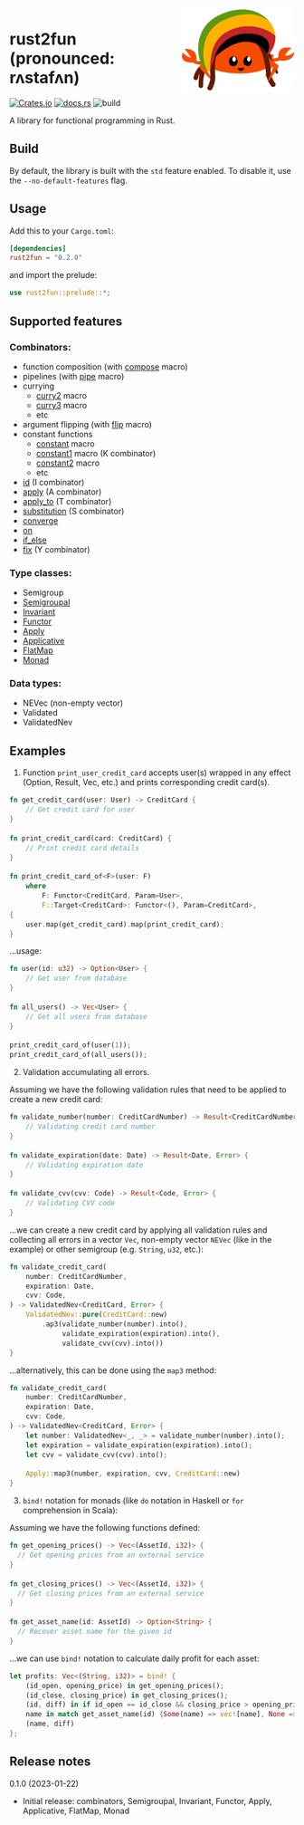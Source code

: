 <img align="right" height="150" src="./rust2fun.svg">

# rust2fun (pronounced: rʌstafʌn)

[![Crates.io](https://img.shields.io/crates/v/rust2fun.svg)](https://crates.io/crates/rust2fun)
[![docs.rs](https://img.shields.io/docsrs/rust2fun)](https://docs.rs/rust2fun/0.1.0/rust2fun/)
![build](https://github.com/chapiteau-team/rust2fun/actions/workflows/rust.yml/badge.svg)

A library for functional programming in Rust.

## Build

By default, the library is built with the `std` feature enabled. To disable it, use the `--no-default-features` flag.

## Usage

Add this to your `Cargo.toml`:

```toml
[dependencies]
rust2fun = "0.2.0"
```

and import the prelude:

```rust
use rust2fun::prelude::*;
```

## Supported features

### Combinators:

- function composition (with [compose](https://docs.rs/rust2fun/0.1.0/rust2fun/macro.compose.html) macro)
- pipelines (with [pipe](https://docs.rs/rust2fun/0.1.0/rust2fun/macro.pipe.html) macro)
- currying
    - [curry2](https://docs.rs/rust2fun/0.1.0/rust2fun/macro.curry2.html) macro
    - [curry3](https://docs.rs/rust2fun/0.1.0/rust2fun/macro.curry3.html) macro
    - etc
- argument flipping (with [flip](https://docs.rs/rust2fun/0.1.0/rust2fun/macro.flip.html) macro)
- constant functions
    - [constant](https://docs.rs/rust2fun/0.1.0/rust2fun/macro.constant.html) macro
    - [constant1](https://docs.rs/rust2fun/0.1.0/rust2fun/macro.constant1.html) macro (K combinator)
    - [constant2](https://docs.rs/rust2fun/0.1.0/rust2fun/macro.constant2.html) macro
    - etc
- [id](https://docs.rs/rust2fun/0.1.0/rust2fun/combinator/fn.id.html) (I combinator)
- [apply](https://docs.rs/rust2fun/0.1.0/rust2fun/combinator/fn.apply.html) (A combinator)
- [apply_to](https://docs.rs/rust2fun/0.1.0/rust2fun/combinator/fn.apply_to.html) (T combinator)
- [substitution](https://docs.rs/rust2fun/0.1.0/rust2fun/combinator/fn.substitution.html) (S combinator)
- [converge](https://docs.rs/rust2fun/0.1.0/rust2fun/combinator/fn.converge.html)
- [on](https://docs.rs/rust2fun/0.1.0/rust2fun/combinator/fn.on.html)
- [if_else](https://docs.rs/rust2fun/0.1.0/rust2fun/combinator/fn.if_else.html)
- [fix](https://docs.rs/rust2fun/0.1.0/rust2fun/combinator/fn.fix.html) (Y combinator)

### Type classes:

- Semigroup
- [Semigroupal](https://docs.rs/rust2fun/0.1.0/rust2fun/semigroupal/trait.Semigroupal.html)
- [Invariant](https://docs.rs/rust2fun/0.1.0/rust2fun/invariant/trait.Invariant.html)
- [Functor](https://docs.rs/rust2fun/0.1.0/rust2fun/functor/trait.Functor.html)
- [Apply](https://docs.rs/rust2fun/0.1.0/rust2fun/apply/trait.Apply.html)
- [Applicative](https://docs.rs/rust2fun/0.1.0/rust2fun/applicative/trait.Applicative.html)
- [FlatMap](https://docs.rs/rust2fun/0.1.0/rust2fun/flatmap/trait.FlatMap.html)
- [Monad](https://docs.rs/rust2fun/0.1.0/rust2fun/monad/trait.Monad.html)

### Data types:

- NEVec (non-empty vector)
- Validated
- ValidatedNev

## Examples

1. Function `print_user_credit_card` accepts user(s) wrapped in any effect (Option, Result, Vec, etc.) and prints
   corresponding credit card(s).

```rust
fn get_credit_card(user: User) -> CreditCard {
    // Get credit card for user
}

fn print_credit_card(card: CreditCard) {
    // Print credit card details
}

fn print_credit_card_of<F>(user: F)
    where
        F: Functor<CreditCard, Param=User>,
        F::Target<CreditCard>: Functor<(), Param=CreditCard>,
{
    user.map(get_credit_card).map(print_credit_card);
}
```

...usage:

```rust
fn user(id: u32) -> Option<User> {
    // Get user from database
}

fn all_users() -> Vec<User> {
    // Get all users from database
}

print_credit_card_of(user(1));
print_credit_card_of(all_users());
```

2. Validation accumulating all errors.

Assuming we have the following validation rules that need to be applied to create a new credit card:

```rust
fn validate_number(number: CreditCardNumber) -> Result<CreditCardNumber, Error> {
    // Validating credit card number
}

fn validate_expiration(date: Date) -> Result<Date, Error> {
    // Validating expiration date
}

fn validate_cvv(cvv: Code) -> Result<Code, Error> {
    // Validating CVV code
}
```

...we can create a new credit card by applying all validation rules and collecting all errors in a vector `Vec`,
non-empty vector `NEVec` (like in the example) or other semigroup (e.g. `String`, `u32`, etc.):

```rust
fn validate_credit_card(
    number: CreditCardNumber,
    expiration: Date,
    cvv: Code,
) -> ValidatedNev<CreditCard, Error> {
    ValidatedNev::pure(CreditCard::new)
        .ap3(validate_number(number).into(),
             validate_expiration(expiration).into(),
             validate_cvv(cvv).into())
}
```

...alternatively, this can be done using the `map3` method:

```rust
fn validate_credit_card(
    number: CreditCardNumber,
    expiration: Date,
    cvv: Code,
) -> ValidatedNev<CreditCard, Error> {
    let number: ValidatedNev<_, _> = validate_number(number).into();
    let expiration = validate_expiration(expiration).into();
    let cvv = validate_cvv(cvv).into();

    Apply::map3(number, expiration, cvv, CreditCard::new)
}
```

3. `bind!` notation for monads (like `do` notation in Haskell or `for` comprehension in Scala):

Assuming we have the following functions defined:

```rust
fn get_opening_prices() -> Vec<(AssetId, i32)> {
  // Get opening prices from an external service
}

fn get_closing_prices() -> Vec<(AssetId, i32)> {
  // Get closing prices from an external service
}

fn get_asset_name(id: AssetId) -> Option<String> {
  // Recover asset name for the given id
}
```

...we can use `bind!` notation to calculate daily profit for each asset:

```rust
let profits: Vec<(String, i32)> = bind! {
    (id_open, opening_price) in get_opening_prices();
    (id_close, closing_price) in get_closing_prices();
    (id, diff) in if id_open == id_close && closing_price > opening_price { vec![(id_open, closing_price - opening_price)] } else { vec![] };
    name in match get_asset_name(id) {Some(name) => vec![name], None => vec![]};
    (name, diff)
};
```

## Release notes

0.1.0 (2023-01-22)

- Initial release: combinators, Semigroupal, Invariant, Functor, Apply, Applicative, FlatMap, Monad
